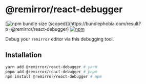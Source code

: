 # @remirror/react-debugger

[![npm bundle size (scoped)](https://img.shields.io/bundlephobia/minzip/@remirror/react-debugger.svg?)](https://bundlephobia.com/result?p=@remirror/react-debugger) [![npm](https://img.shields.io/npm/dm/@remirror/react-debugger.svg?&logo=npm)](https://www.npmjs.com/package/@remirror/react-debugger)

Debug your `remirror` editor via this debugging tool.

## Installation

```bash
yarn add @remirror/react-debugger # yarn
pnpm add @remirror/react-debugger # pnpm
npm install @remirror/react-debugger # npm
```
